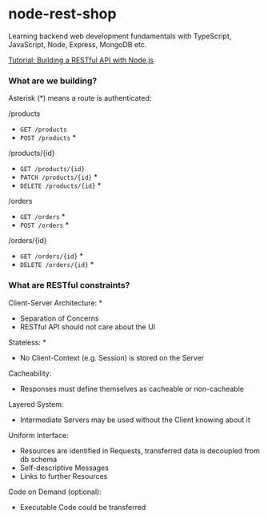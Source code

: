 # node-rest-shop

Learning backend web development fundamentals with TypeScript, JavaScript, Node, Express, MongoDB etc.

[Tutorial: Building a RESTful API with Node.js](https://www.youtube.com/playlist?list=PL55RiY5tL51q4D-B63KBnygU6opNPFk_q)

### What are we building?

Asterisk (*) means a route is authenticated:

/products
- `GET /products`
- `POST /products` *

/products/{id}
- `GET /products/{id}`
- `PATCH /products/{id}` *
- `DELETE /products/{id}` *

/orders
- `GET /orders` *
- `POST /orders` *

/orders/{id}
- `GET /orders/{id}` *
- `DELETE /orders/{id}` *



### What are RESTful constraints?

Client-Server Architecture: *
- Separation of Concerns
- RESTful API should not care about the UI

Stateless: *
- No Client-Context (e.g. Session) is stored on the Server

Cacheability:
- Responses must define themselves as cacheable or non-cacheable

Layered System:
- Intermediate Servers may be used without the Client knowing about it

Uniform Interface:
- Resources are identified in Requests, transferred data is decoupled from db schema
- Self-descriptive Messages
- Links to further Resources

Code on Demand (optional):
- Executable Code could be transferred